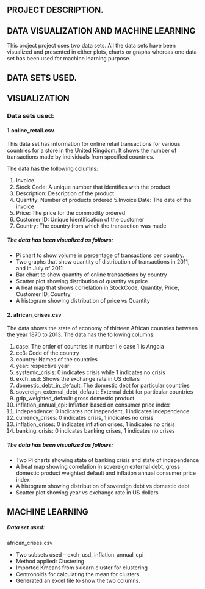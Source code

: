 <h2>PROJECT DESCRIPTION.</h2>
<h2>DATA VISUALIZATION AND MACHINE LEARNING</h2>

This project project uses two data sets. All the data sets have been visualized and presented in either plots, charts or graphs whereas one data set has been used for machine learning purpose.

<h2>DATA SETS USED.</h2>

<h2>VISUALIZATION</h2>

<h3>Data sets used:</h3>

<h4>1.online_retail.csv</h4>
This data set has information for online retail transactions for various countries for a store in the United Kingdom. It shows the number of transactions made by individuals from specified countries.

The data has the following columns:

1. Invoice
2. Stock Code: A unique number that identifies with the product
3. Description: Description of the product
4. Quantity: Number of products ordered
5.Invoice Date: The date of the invoice
6. Price: The price for the commodity ordered
7. Customer ID: Unique Identification of the customer
8. Country: The country from which the transaction was made

<h5>The data has been visualized as follows:</h5>

- Pi chart to show volume  in percentage of transactions per country.
- Two graphs that show quantity of distribution of transactions in 2011, and in July of 2011
- Bar chart to show quantity of online transactions by country
- Scatter plot showing distribution of quantity vs price
- A heat map that shows correlation in StockCode, Quantity, Price, Customer ID, Country
- A histogram showing distribution of price vs Quantity

<h4>2. african_crises.csv</h4>

The data shows the state of economy of thirteen African countries between the year 1870 to 2013.
The data has the following columns:

1. case: The order of countries in number i.e  case 1 is Angola
2. cc3: Code of the country
3. country: Names of the countries
4. year: respective year
5. systemic_crisis: 0 indicates crisis while 1 indicates no crisis
6. exch_usd: Shows the exchange rate in US dollars
7. domestic_debt_in_default: The domestic debt for particular countries
8. sovereign_external_debt_default: External debt for particular countries
9. gdp_weighted_default: gross domestic product
10. inflation_annual_cpi: Inflation based on consumer price index
11. independence: 0 indicates not inependent, 1 indicates independence
12. currency_crises: 0 indicates crisis, 1 indicates no crisis
13. inflation_crises: 0 indicates inflation crises, 1 indicates no crisis
14. banking_crisis: 0 indicates banking crises, 1 indicates no crises



<h5>The data has been visualized as follows:</h5>

- Two Pi charts  showing state of banking crisis and state of independence
- A heat map showing correlation in sovereign external debt, gross domestic product weighted default  and inflation annual consumer price index
- A histogram showing distribution of sovereign debt vs domestic debt
- Scatter plot showing year vs exchange rate in US dollars


<h2>MACHINE LEARNING</h2>

<h5> Data set used:</h5>
african_crises.csv

- Two subsets used – exch_usd, inflation_annual_cpi
- Method applied: Clustering
- Imported Kmeans from sklearn.cluster for clustering
- Centronoids for calculating the mean for clusters
- Generated an excel file to show the two columns.





